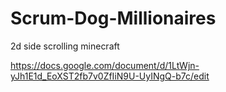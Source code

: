 # Scrum-Dog-Millionaires
2d side scrolling minecraft

https://docs.google.com/document/d/1LtWjn-yJh1E1d_EoXST2fb7v0ZfIiN9U-UyINgQ-b7c/edit
